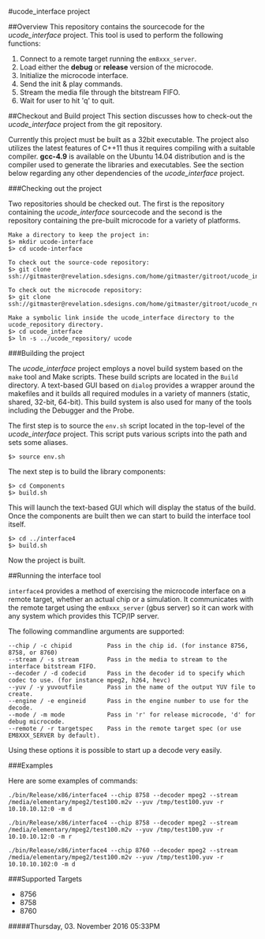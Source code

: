 #ucode_interface project

##Overview
This repository contains the sourcecode for the *ucode_interface* project. This tool is used to perform the following functions:

1. Connect to a remote target running the `em8xxx_server`.
2. Load either the **debug** or **release** version of the microcode.
3. Initialize the microcode interface.
4. Send the init & play commands.
5. Stream the media file through the bitstream FIFO.
6. Wait for user to hit 'q' to quit.

##Checkout and Build project
This section discusses how to check-out the *ucode_interface* project from the git repository.

Currently this project must be built as a 32bit executable. The project also utilizes the latest features of C++11 thus it requires compiling with a suitable compiler. **gcc-4.9** is available on the Ubuntu 14.04 distribution and is the compiler used to generate the libraries and executables. See the section below regarding any other dependencies of the *ucode_interface* project.

###Checking out the project

Two repositories should be checked out. The first is the repository containing the *ucode_interface* sourcecode and the second is the repository containing the pre-built microcode for a variety of platforms.

	Make a directory to keep the project in:
	$> mkdir ucode-interface
	$> cd ucode-interface
	
	To check out the source-code repository:
	$> git clone ssh://gitmaster@revelation.sdesigns.com/home/gitmaster/gitroot/ucode_interface.git

	To check out the microcode repository:
	$> git clone ssh://gitmaster@revelation.sdesigns.com/home/gitmaster/gitroot/ucode_repository.git
	
	Make a symbolic link inside the ucode_interface directory to the ucode_repository directory.
	$> cd ucode_interface
	$> ln -s ../ucode_repository/ ucode

###Building the project

The *ucode_interface* project employs a novel build system based on the `make` tool and Make scripts. These build scripts are located in the `Build` directory. A text-based GUI based on `dialog` provides a wrapper around the makefiles and it builds all required modules in a variety of manners (static, shared, 32-bit, 64-bit). This build system is also used for many of the tools including the Debugger and the Probe.

The first step is to source the `env.sh` script located in the top-level of the *ucode_interface* project. This script puts various scripts into the path and sets some aliases.

	$> source env.sh
	
The next step is to build the library components:

	$> cd Components
	$> build.sh

This will launch the text-based GUI which will display the status of the build. Once the components are built then we can start to build the interface tool itself.

	$> cd ../interface4
	$> build.sh
	
Now the project is built.

##Running the interface tool

`interface4` provides a method of exercising the microcode interface on a remote target, whether an actual chip or a simulation. It communicates with the remote target using the `em8xxx_server` (gbus server) so it can work with any system which provides this TCP/IP server.

The following commandline arguments are supported:

	--chip / -c chipid			Pass in the chip id. (for instance 8756, 8758, or 8760)
	--stream / -s stream		Pass in the media to stream to the interface bitstream FIFO.
	--decoder / -d codecid		Pass in the decoder id to specify which codec to use. (for instance mpeg2, h264, hevc)
	--yuv / -y yuvoutfile		Pass in the name of the output YUV file to create.
	--engine / -e engineid      Pass in the engine number to use for the decode.
	--mode / -m mode            Pass in 'r' for release microcode, 'd' for debug microcode.
	--remote / -r targetspec    Pass in the remote target spec (or use EM8XXX_SERVER by default).
	
Using these options it is possible to start up a decode very easily.

###Examples

Here are some examples of commands:

	./bin/Release/x86/interface4 --chip 8758 --decoder mpeg2 --stream /media/elementary/mpeg2/test100.m2v --yuv /tmp/test100.yuv -r 10.10.10.12:0 -m d

	./bin/Release/x86/interface4 --chip 8758 --decoder mpeg2 --stream /media/elementary/mpeg2/test100.m2v --yuv /tmp/test100.yuv -r 10.10.10.12:0 -m r

	./bin/Release/x86/interface4 --chip 8760 --decoder mpeg2 --stream /media/elementary/mpeg2/test100.m2v --yuv /tmp/test100.yuv -r 10.10.10.102:0 -m d

###Supported Targets

* 8756
* 8758
* 8760


#####Thursday, 03. November 2016 05:33PM 
